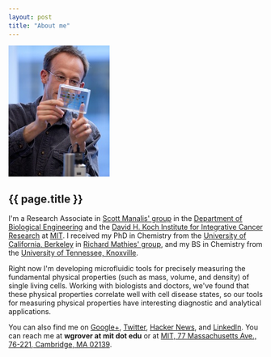```yaml
---
layout: post
title: "About me"
---
```


![](images/wgrover.jpg)

{{ page.title }}
----------------

I'm a Research Associate in [Scott Manalis' group](http://manalis-lab.mit.edu/) in the [Department of Biological Engineering](http://web.mit.edu/be/) and the [David H. Koch Institute for Integrative Cancer Research](http://ki.mit.edu/) at [MIT](http://www.mit.edu).  I received my PhD in Chemistry from the [University of California, Berkeley](http://www.berkeley.edu) in [Richard Mathies' group](http://endlesstrek.com/), and my BS in Chemistry from the [University of Tennessee, Knoxville](http://www.utk.edu).

Right now I'm developing microfluidic tools for precisely measuring the fundamental physical properties (such as mass, volume, and density) of single living cells. Working with biologists and doctors, we've found that these physical properties correlate well with cell disease states, so our tools for measuring physical properties have interesting diagnostic and analytical applications.

You can also find me on [Google+](http://plus.google.com/110105306163780663346/), [Twitter](http://twitter.com/#!/wgrover), [Hacker News](http://news.ycombinator.com/user?id=wgrover), and [LinkedIn](http://www.linkedin.com/pub/william-grover/32/854/179).  You can reach me at **wgrover at mit dot edu** or at [MIT, 77 Massachusetts Ave., 76-221, Cambridge, MA 02139](http://whereis.mit.edu/?go=76).
